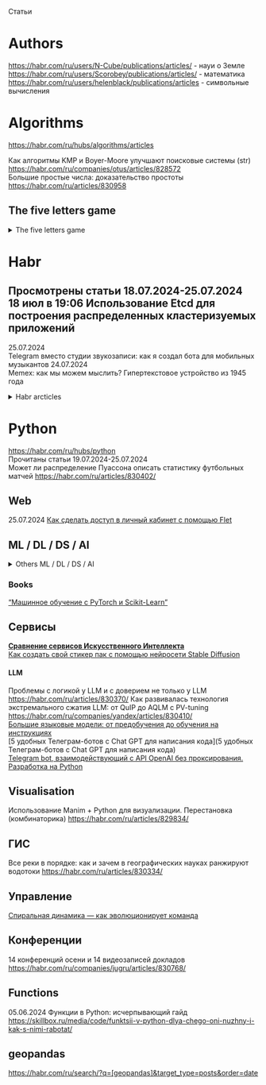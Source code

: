 Статьи                      

# Authors                         
https://habr.com/ru/users/N-Cube/publications/articles/ - науи о Земле            
https://habr.com/ru/users/Scorobey/publications/articles/ - математика                               
https://habr.com/ru/users/helenblack/publications/articles - символьные вычисления                   

# Algorithms                      
https://habr.com/ru/hubs/algorithms/articles

Как алгоритмы KMP и Boyer-Moore улучшают поисковые системы (str) https://habr.com/ru/companies/otus/articles/828572                          
Большие простые числа: доказательство простоты https://habr.com/ru/articles/830958                 

## The five letters game 
<details>
   <summary>The five letters game</summary>           

**https://github.com/search?q=5bukv+language%3APython&type=repositories&s=stars&o=desc&l=Python**

19.06.2024 г Python program for word guessing game                     
[Python] https://www.geeksforgeeks.org/python-program-for-word-guessing-game                      
                     
[C#] 02.06.2024 Механика и стратегия игры «5букв» - **русский словарь !**                                                     
https://habr.com/ru/articles/818883                                                    
https://github.com/apodavalov/5bukv                               

[Python] 04.04.2022 Python Project – How to Build a Wordle Clone using Python and Rich                                      
https://www.freecodecamp.org/news/how-to-build-a-wordle-clone-using-python-and-rich/                                  

[Python] 08.01.2024 Создаём игру "5 букв" на Python                             
https://www.youtube.com/watch?v=xbaX9QY6JcA
https://rutube.ru/video/465437ac6d4567c02150dace624bd118     

[JS]  02.2024 Игра "5 букв"                    
https://github.com/dalex-am/five                          

[Python] 22.11.2023 5-буквенные слова из букв слова КОМПЬЮТЕР                     
https://www.cyberforum.ru/python-beginners/thread3141286.html                           

[Python] 25.01.2022 Ещё одно решение игры Wordle на Python                            
https://habr.com/ru/articles/647783                                                  
</details>


# Habr                              

Проcмотрены статьи 18.07.2024-25.07.2024                                   
18 июл в 19:06 Использование Etcd для построения распределенных кластеризуемых приложений                        
-
25.07.2024                    
Telegram вместо студии звукозаписи: как я создал бота для мобильных музыкантов
24.07.2024                    
Memex: как мы можем мыслить? Гипертекстовое устройство из 1945 года                               

<details>
   <summary>Habr arcticles</summary>           

## Resume, Interview, Work 
Как создать резюме бесплатно и не лишиться своих денег? https://habr.com/ru/articles/829800/         
Универсальный шаблон приветственной страницы: упрощаем онбординг в команду https://habr.com/ru/companies/ozontech/articles/830842/            

</details>

# Python                 
https://habr.com/ru/hubs/python                                 
Прочитаны статьи 19.07.2024-25.07.2024                                  
Может ли распределение Пуассона описать статистику футбольных матчей https://habr.com/ru/articles/830402/                                                                                           

## Web           
25.07.2024 [Как сделать доступ в личный кабинет с помощью Flet](https://habr.com/ru/companies/exolve/articles/831142)            


## ML / DL / DS / AI

<details>
   <summary>Others ML / DL / DS / AI</summary>           
Выпускные проекты участников senior-буткемпа «кодИИм» (июль 2024 г.) https://habr.com/ru/hubs/python/articles/                    
Слияние словарей в PyTorch: зачем нужно и подводные камни https://habr.com/ru/companies/ruvds/articles/825950/               
ResNet-18: ищем динозавров или упражнения с векторами https://habr.com/ru/articles/830836/                

          
SPARK для «малышей» https://habr.com/ru/companies/alfa/articles/808415/                
Руководство по Apache Spark не для начинающих: оптимизация https://habr.com/ru/companies/alfa/articles/829622/          
</details>

### Books
[“Машинное обучение с PyTorch и Scikit-Learn”](https://habr.com/ru/companies/ssp-soft/articles/830004/)          

## Сервисы               
[**Сравнение сервисов Искусственного Интеллекта**](https://habr.com/ru/articles/830254)                         
[Как создать свой стикер пак с помощью нейросети Stable Diffusion](https://habr.com/ru/articles/830230/)                  


#### LLM 
Проблемы с логикой у LLM и с доверием не только у LLM https://habr.com/ru/articles/830370/
Как развивалась технология экстремального сжатия LLM: от QuIP до AQLM с PV-tuning https://habr.com/ru/companies/yandex/articles/830410/            
[Большие языковые модели: от предобучения до обучения на инструкциях](https://habr.com/ru/articles/830670/)           
[5 удобных Телеграм-ботов с Chat GPT для написания кода](5 удобных Телеграм-ботов с Chat GPT для написания кода)               
[Telegram bot, взаимодействующий с API OpenAI без проксирования. Разработка на Python](https://habr.com/ru/companies/amvera/articles/829592/)       


## Visualisation 
Использование Manim + Python для визуализации. Перестановка (комбинаторика) https://habr.com/ru/articles/829834/


## ГИС    
Все реки в порядке: как и зачем в географических науках ранжируют водотоки https://habr.com/ru/articles/830334/                

## Управление             
[Спиральная динамика — как эволюционирует команда](https://habr.com/ru/articles/828208)            

## Конференции 
14 конференций осени и 14 видеозаписей докладов https://habr.com/ru/companies/jugru/articles/830768/                 


## Functions                
05.06.2024 Функции в Python: исчерпывающий гайд      https://skillbox.ru/media/code/funktsii-v-python-dlya-chego-oni-nuzhny-i-kak-s-nimi-rabotat/                               


## geopandas                                    
https://habr.com/ru/search/?q=[geopandas]&target_type=posts&order=date                                                 



